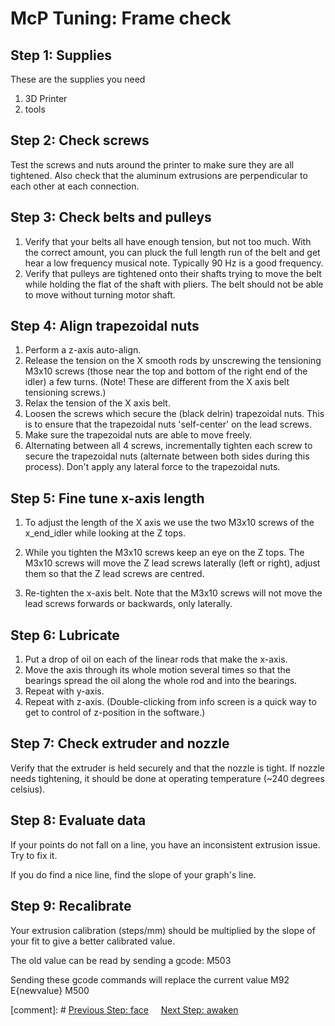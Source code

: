 # McP Tuning: Frame check


## Step 1: Supplies

These are the supplies you need

1. 3D Printer
1. tools

## Step 2: Check screws
Test the screws and nuts around the printer to make sure they are all tightened.  Also check that the aluminum extrusions are perpendicular to each other at each connection.

## Step 3: Check belts and pulleys
1. Verify that your belts all have enough tension, but not too much.  With the correct amount, you can pluck the full length run of the belt and get hear a low frequency musical note.  Typically 90 Hz is a good frequency.
1. Verify that pulleys are tightened onto their shafts trying to move the belt while holding the flat of the shaft with pliers.  The belt should not be able to move without turning motor shaft.
## Step 4: Align trapezoidal nuts

1. Perform a z-axis auto-align.
1. Release the tension on the X smooth rods by unscrewing the tensioning M3x10 screws (those near the top and bottom of the right end of the idler) a few turns. (Note! These are different from the X axis belt tensioning screws.)
1. Relax the tension of the X axis belt.
1. Loosen the screws which secure the (black delrin) trapezoidal nuts. This is to ensure that the trapezoidal nuts 'self-center' on the lead screws.
1. Make sure the trapezoidal nuts are able to move freely.
1. Alternating between all 4 screws, incrementally tighten each screw to secure the trapezoidal nuts (alternate between both sides during this process). Don't apply any lateral force to the trapezoidal nuts.




## Step 5: Fine tune x-axis length
1.  To adjust the length of the X axis we use the two M3x10 screws of the x_end_idler while looking at the Z tops.

1. While you tighten the M3x10 screws keep an eye on the Z tops. The M3x10 screws will move the Z lead screws laterally (left or right), adjust them so that the Z lead screws are centred.
1. Re-tighten the x-axis belt.
Note that the M3x10 screws will not move the lead screws forwards or backwards, only laterally.

## Step 6: Lubricate
1. Put a drop of oil on each of the linear rods that make the x-axis.
1. Move the axis through its whole motion several times so that the bearings spread the oil along the whole rod and into the bearings.
1. Repeat with y-axis.
1. Repeat with z-axis.  (Double-clicking from info screen is a quick way to get to control of z-position in the software.) 

## Step 7: Check extruder and nozzle
Verify that the extruder is held securely and that the nozzle is tight.  If nozzle needs tightening, it should be done at operating temperature (~240 degrees celsius).
## Step 8: Evaluate data
If your points do not fall on a line, you have an inconsistent extrusion issue.  Try to fix it.

If you do find a nice line, find the slope of your graph's line.
## Step 9: Recalibrate
Your extrusion calibration (steps/mm) should be multiplied by the slope of your fit to give a better calibrated value.

The old value can be read by sending a gcode:
M503

Sending these gcode commands will replace the current value
M92 E{newvalue}
M500

[comment]: # [Previous Step: face](face.md) &nbsp;&nbsp;&nbsp; [Next Step: awaken](awaken.md)
